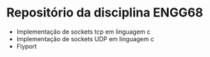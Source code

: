 # Repositório da disciplina ENGG68
* Implementação de sockets tcp em linguagem c
* Implementação de sockets UDP em linguagem c
* Flyport